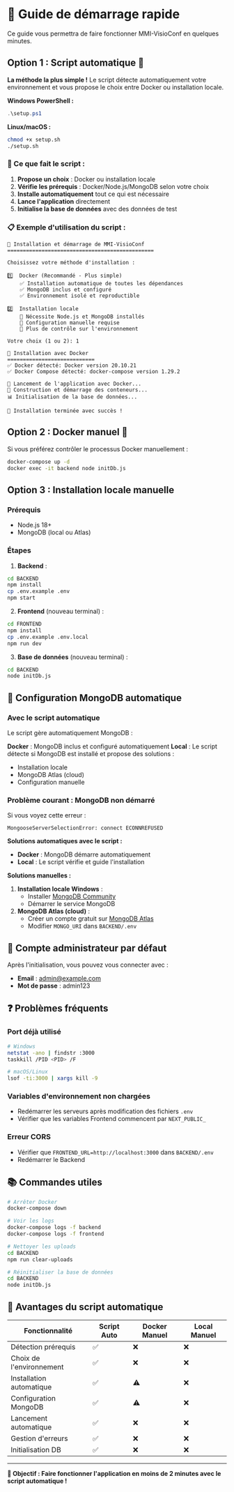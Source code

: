 # 🚀 Guide de démarrage rapide

Ce guide vous permettra de faire fonctionner MMI-VisioConf en quelques minutes.

## Option 1 : Script automatique 🔧

**La méthode la plus simple !** Le script détecte automatiquement votre environnement et vous propose le choix entre Docker ou installation locale.

**Windows PowerShell :**

```powershell
.\setup.ps1
```

**Linux/macOS :**

```bash
chmod +x setup.sh
./setup.sh
```

### 🎯 Ce que fait le script :

1. **Propose un choix** : Docker ou installation locale
2. **Vérifie les prérequis** : Docker/Node.js/MongoDB selon votre choix
3. **Installe automatiquement** tout ce qui est nécessaire
4. **Lance l'application** directement
5. **Initialise la base de données** avec des données de test

### 📋 Exemple d'utilisation du script :

```
🎥 Installation et démarrage de MMI-VisioConf
===============================================

Choisissez votre méthode d'installation :

1️⃣  Docker (Recommandé - Plus simple)
    ✅ Installation automatique de toutes les dépendances
    ✅ MongoDB inclus et configuré
    ✅ Environnement isolé et reproductible

2️⃣  Installation locale
    🔧 Nécessite Node.js et MongoDB installés
    🔧 Configuration manuelle requise
    🔧 Plus de contrôle sur l'environnement

Votre choix (1 ou 2): 1

🐳 Installation avec Docker
============================
✅ Docker détecté: Docker version 20.10.21
✅ Docker Compose détecté: docker-compose version 1.29.2

🚀 Lancement de l'application avec Docker...
🔨 Construction et démarrage des conteneurs...
📊 Initialisation de la base de données...

🎉 Installation terminée avec succès !
```

## Option 2 : Docker manuel 🐳

Si vous préférez contrôler le processus Docker manuellement :

```bash
docker-compose up -d
docker exec -it backend node initDb.js
```

## Option 3 : Installation locale manuelle

### Prérequis

-   Node.js 18+
-   MongoDB (local ou Atlas)

### Étapes

1. **Backend** :

```bash
cd BACKEND
npm install
cp .env.example .env
npm start
```

2. **Frontend** (nouveau terminal) :

```bash
cd FRONTEND
npm install
cp .env.example .env.local
npm run dev
```

3. **Base de données** (nouveau terminal) :

```bash
cd BACKEND
node initDb.js
```

## 📝 Configuration MongoDB automatique

### Avec le script automatique

Le script gère automatiquement MongoDB :

**Docker** : MongoDB inclus et configuré automatiquement
**Local** : Le script détecte si MongoDB est installé et propose des solutions :

-   Installation locale
-   MongoDB Atlas (cloud)
-   Configuration manuelle

### Problème courant : MongoDB non démarré

Si vous voyez cette erreur :

```
MongooseServerSelectionError: connect ECONNREFUSED
```

**Solutions automatiques avec le script :**

-   **Docker** : MongoDB démarre automatiquement
-   **Local** : Le script vérifie et guide l'installation

**Solutions manuelles :**

1. **Installation locale Windows** :
    - Installer [MongoDB Community](https://www.mongodb.com/try/download/community)
    - Démarrer le service MongoDB
2. **MongoDB Atlas (cloud)** :
    - Créer un compte gratuit sur [MongoDB Atlas](https://www.mongodb.com/atlas)
    - Modifier `MONGO_URI` dans `BACKEND/.env`

## 🔑 Compte administrateur par défaut

Après l'initialisation, vous pouvez vous connecter avec :

-   **Email** : admin@example.com
-   **Mot de passe** : admin123

## ❓ Problèmes fréquents

### Port déjà utilisé

```bash
# Windows
netstat -ano | findstr :3000
taskkill /PID <PID> /F

# macOS/Linux
lsof -ti:3000 | xargs kill -9
```

### Variables d'environnement non chargées

-   Redémarrer les serveurs après modification des fichiers `.env`
-   Vérifier que les variables Frontend commencent par `NEXT_PUBLIC_`

### Erreur CORS

-   Vérifier que `FRONTEND_URL=http://localhost:3000` dans `BACKEND/.env`
-   Redémarrer le Backend

## 📚 Commandes utiles

```bash
# Arrêter Docker
docker-compose down

# Voir les logs
docker-compose logs -f backend
docker-compose logs -f frontend

# Nettoyer les uploads
cd BACKEND
npm run clear-uploads

# Réinitialiser la base de données
cd BACKEND
node initDb.js
```

## 🔄 Avantages du script automatique

| Fonctionnalité           | Script Auto | Docker Manuel | Local Manuel |
| ------------------------ | ----------- | ------------- | ------------ |
| Détection prérequis      | ✅          | ❌            | ❌           |
| Choix de l'environnement | ✅          | ❌            | ❌           |
| Installation automatique | ✅          | ⚠️            | ❌           |
| Configuration MongoDB    | ✅          | ⚠️            | ❌           |
| Lancement automatique    | ✅          | ❌            | ❌           |
| Gestion d'erreurs        | ✅          | ❌            | ❌           |
| Initialisation DB        | ✅          | ❌            | ❌           |

---

**🎯 Objectif : Faire fonctionner l'application en moins de 2 minutes avec le script automatique !**
